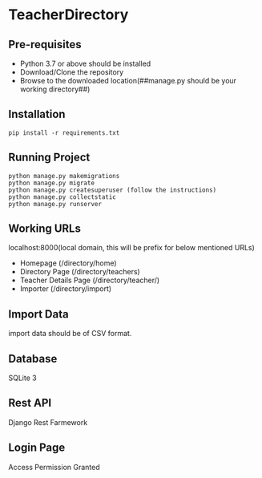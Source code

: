 # TeacherDirectory

## Pre-requisites 
- Python 3.7 or above should be installed
- Download/Clone the repository 
- Browse to the downloaded location(##manage.py should be your working directory##)

## Installation
```
pip install -r requirements.txt
```

## Running Project
```
python manage.py makemigrations
python manage.py migrate
python manage.py createsuperuser (follow the instructions)
python manage.py collectstatic
python manage.py runserver
```

## Working URLs

localhost:8000(local domain, this will be prefix for below mentioned URLs)
- Homepage (/directory/home)
- Directory Page (/directory/teachers)
- Teacher Details Page (/directory/teacher/<emailid>)
- Importer (/directory/import)
  
## Import Data

import data should be of CSV format.

## Database

SQLite 3

## Rest API

Django Rest Farmework

## Login Page

Access Permission Granted

